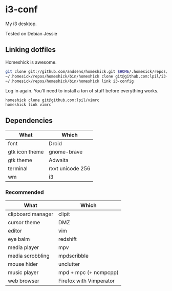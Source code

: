 i3-conf
=======

My i3 desktop.

Tested on Debian Jessie

## Linking dotfiles

Homeshick is awesome.

```sh
git clone git://github.com/andsens/homeshick.git $HOME/.homesick/repos/homeshick
~/.homesick/repos/homeshick/bin/homeshick clone git@github.com:lpil/i3-config
~/.homesick/repos/homeshick/bin/homeshick link i3-config
```

Log in again. You'll need to install a ton of stuff before everything works.

```
homeshick clone git@github.com:lpil/vimrc
homeshick link vimrc
```

## Dependencies

| What | Which |
| ---- | ----- |
| font | Droid |
| gtk icon theme | gnome-brave |
| gtk theme | Adwaita |
| terminal | rxvt unicode 256 |
| wm | i3 |

### Recommended
| What | Which |
| ---- | ----- |
| clipboard manager | clipit |
| cursor theme | DMZ |
| editor | vim |
| eye balm | redshift |
| media player | mpv |
| media scrobbling | mpdscribble |
| mouse hider | unclutter |
| music player | mpd + mpc (+ ncmpcpp) |
| web browser | Firefox with Vimperator |
